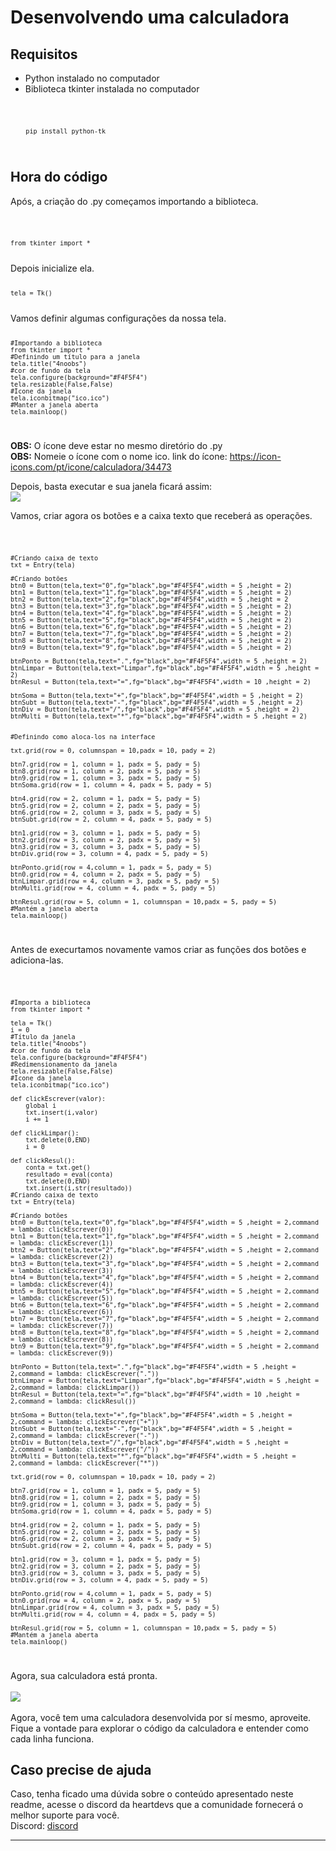 # Desenvolvendo uma calculadora

## Requisitos 
- Python instalado no computador
- Biblioteca tkinter instalada no computador
<code>

        pip install python-tk

</code>

## Hora do código
Após, a criação do .py começamos importando a biblioteca.

<code>

    from tkinter import *

</code>
Depois inicialize ela.

<code>

    tela = Tk()
</code>
Vamos definir algumas configurações da nossa tela.
<code>
    
    #Importando a biblioteca
    from tkinter import *
    #Definindo um título para a janela
    tela.title("4noobs")
    #cor de fundo da tela
    tela.configure(background="#F4F5F4")
    tela.resizable(False,False)
    #Icone da janela
    tela.iconbitmap("ico.ico")
    #Manter a janela aberta
    tela.mainloop()
</code>

<b>OBS:</b> O ícone deve estar no mesmo diretório do .py<br>
<b>OBS:</b> Nomeie o ícone com o nome ico.
link do ícone: https://icon-icons.com/pt/icone/calculadora/34473

Depois, basta executar e sua janela ficará assim:<br>
![]("assets/Tela.jpeg")

Vamos, criar agora os botões e a caixa texto que receberá as operações.

<code>


    #Criando caixa de texto 
    txt = Entry(tela)
    
    #Criando botões
    btn0 = Button(tela,text="0",fg="black",bg="#F4F5F4",width = 5 ,height = 2)
    btn1 = Button(tela,text="1",fg="black",bg="#F4F5F4",width = 5 ,height = 2)
    btn2 = Button(tela,text="2",fg="black",bg="#F4F5F4",width = 5 ,height = 2
    btn3 = Button(tela,text="3",fg="black",bg="#F4F5F4",width = 5 ,height = 2)
    btn4 = Button(tela,text="4",fg="black",bg="#F4F5F4",width = 5 ,height = 2)
    btn5 = Button(tela,text="5",fg="black",bg="#F4F5F4",width = 5 ,height = 2)
    btn6 = Button(tela,text="6",fg="black",bg="#F4F5F4",width = 5 ,height = 2)
    btn7 = Button(tela,text="7",fg="black",bg="#F4F5F4",width = 5 ,height = 2)
    btn8 = Button(tela,text="8",fg="black",bg="#F4F5F4",width = 5 ,height = 2)
    btn9 = Button(tela,text="9",fg="black",bg="#F4F5F4",width = 5 ,height = 2)
    
    btnPonto = Button(tela,text=".",fg="black",bg="#F4F5F4",width = 5 ,height = 2)
    btnLimpar = Button(tela,text="Limpar",fg="black",bg="#F4F5F4",width = 5 ,height = 2)
    btnResul = Button(tela,text="=",fg="black",bg="#F4F5F4",width = 10 ,height = 2)
    
    btnSoma = Button(tela,text="+",fg="black",bg="#F4F5F4",width = 5 ,height = 2)
    btnSubt = Button(tela,text="-",fg="black",bg="#F4F5F4",width = 5 ,height = 2)
    btnDiv = Button(tela,text="/",fg="black",bg="#F4F5F4",width = 5 ,height = 2)
    btnMulti = Button(tela,text="*",fg="black",bg="#F4F5F4",width = 5 ,height = 2)
    

    #Definindo como aloca-los na interface

    txt.grid(row = 0, columnspan = 10,padx = 10, pady = 2)
    
    btn7.grid(row = 1, column = 1, padx = 5, pady = 5)
    btn8.grid(row = 1, column = 2, padx = 5, pady = 5)
    btn9.grid(row = 1, column = 3, padx = 5, pady = 5)
    btnSoma.grid(row = 1, column = 4, padx = 5, pady = 5)
    
    btn4.grid(row = 2, column = 1, padx = 5, pady = 5)
    btn5.grid(row = 2, column = 2, padx = 5, pady = 5)
    btn6.grid(row = 2, column = 3, padx = 5, pady = 5)
    btnSubt.grid(row = 2, column = 4, padx = 5, pady = 5)
    
    btn1.grid(row = 3, column = 1, padx = 5, pady = 5)
    btn2.grid(row = 3, column = 2, padx = 5, pady = 5)
    btn3.grid(row = 3, column = 3, padx = 5, pady = 5)
    btnDiv.grid(row = 3, column = 4, padx = 5, pady = 5)
    
    btnPonto.grid(row = 4,column = 1, padx = 5, pady = 5)
    btn0.grid(row = 4, column = 2, padx = 5, pady = 5)
    btnLimpar.grid(row = 4, column = 3, padx = 5, pady = 5)
    btnMulti.grid(row = 4, column = 4, padx = 5, pady = 5)
    
    btnResul.grid(row = 5, column = 1, columnspan = 10,padx = 5, pady = 5)
    #Mantém a janela aberta
    tela.mainloop()
</code>

Antes de execurtamos novamente vamos criar as funções dos botões e adiciona-las.

<code>

    #Importa a biblioteca
    from tkinter import *
    
    tela = Tk()
    i = 0
    #Título da janela
    tela.title("4noobs")
    #cor de fundo da tela
    tela.configure(background="#F4F5F4")
    #Redimensionamento da janela
    tela.resizable(False,False)
    #Icone da janela
    tela.iconbitmap("ico.ico")
    
    def clickEscrever(valor):
        global i 
        txt.insert(i,valor)
        i += 1
    
    def clickLimpar():
        txt.delete(0,END)
        i = 0
    
    def clickResul():
        conta = txt.get()
        resultado = eval(conta)
        txt.delete(0,END)
        txt.insert(i,str(resultado))
    #Criando caixa de texto 
    txt = Entry(tela)
    
    #Criando botões
    btn0 = Button(tela,text="0",fg="black",bg="#F4F5F4",width = 5 ,height = 2,command = lambda: clickEscrever(0))
    btn1 = Button(tela,text="1",fg="black",bg="#F4F5F4",width = 5 ,height = 2,command = lambda: clickEscrever(1))
    btn2 = Button(tela,text="2",fg="black",bg="#F4F5F4",width = 5 ,height = 2,command = lambda: clickEscrever(2))
    btn3 = Button(tela,text="3",fg="black",bg="#F4F5F4",width = 5 ,height = 2,command = lambda: clickEscrever(3))
    btn4 = Button(tela,text="4",fg="black",bg="#F4F5F4",width = 5 ,height = 2,command = lambda: clickEscrever(4))
    btn5 = Button(tela,text="5",fg="black",bg="#F4F5F4",width = 5 ,height = 2,command = lambda: clickEscrever(5))
    btn6 = Button(tela,text="6",fg="black",bg="#F4F5F4",width = 5 ,height = 2,command = lambda: clickEscrever(6))
    btn7 = Button(tela,text="7",fg="black",bg="#F4F5F4",width = 5 ,height = 2,command = lambda: clickEscrever(7))
    btn8 = Button(tela,text="8",fg="black",bg="#F4F5F4",width = 5 ,height = 2,command = lambda: clickEscrever(8))
    btn9 = Button(tela,text="9",fg="black",bg="#F4F5F4",width = 5 ,height = 2,command = lambda: clickEscrever(9))
    
    btnPonto = Button(tela,text=".",fg="black",bg="#F4F5F4",width = 5 ,height = 2,command = lambda: clickEscrever("."))
    btnLimpar = Button(tela,text="Limpar",fg="black",bg="#F4F5F4",width = 5 ,height = 2,command = lambda: clickLimpar())
    btnResul = Button(tela,text="=",fg="black",bg="#F4F5F4",width = 10 ,height = 2,command = lambda: clickResul())
    
    btnSoma = Button(tela,text="+",fg="black",bg="#F4F5F4",width = 5 ,height = 2,command = lambda: clickEscrever("+"))
    btnSubt = Button(tela,text="-",fg="black",bg="#F4F5F4",width = 5 ,height = 2,command = lambda: clickEscrever("-"))
    btnDiv = Button(tela,text="/",fg="black",bg="#F4F5F4",width = 5 ,height = 2,command = lambda: clickEscrever("/"))
    btnMulti = Button(tela,text="*",fg="black",bg="#F4F5F4",width = 5 ,height = 2,command = lambda: clickEscrever("*"))
    
    txt.grid(row = 0, columnspan = 10,padx = 10, pady = 2)
    
    btn7.grid(row = 1, column = 1, padx = 5, pady = 5)
    btn8.grid(row = 1, column = 2, padx = 5, pady = 5)
    btn9.grid(row = 1, column = 3, padx = 5, pady = 5)
    btnSoma.grid(row = 1, column = 4, padx = 5, pady = 5)
    
    btn4.grid(row = 2, column = 1, padx = 5, pady = 5)
    btn5.grid(row = 2, column = 2, padx = 5, pady = 5)
    btn6.grid(row = 2, column = 3, padx = 5, pady = 5)
    btnSubt.grid(row = 2, column = 4, padx = 5, pady = 5)
    
    btn1.grid(row = 3, column = 1, padx = 5, pady = 5)
    btn2.grid(row = 3, column = 2, padx = 5, pady = 5)
    btn3.grid(row = 3, column = 3, padx = 5, pady = 5)
    btnDiv.grid(row = 3, column = 4, padx = 5, pady = 5)
    
    btnPonto.grid(row = 4,column = 1, padx = 5, pady = 5)
    btn0.grid(row = 4, column = 2, padx = 5, pady = 5)
    btnLimpar.grid(row = 4, column = 3, padx = 5, pady = 5)
    btnMulti.grid(row = 4, column = 4, padx = 5, pady = 5)
    
    btnResul.grid(row = 5, column = 1, columnspan = 10,padx = 5, pady = 5)
    #Mantém a janela aberta
    tela.mainloop()

</code>

Agora, sua calculadora está pronta.
<br>
<br>
<img src="assets/Tela2.jpeg"/>
<br>
<br>
Agora, você tem uma calculadora desenvolvida por sí mesmo, aproveite. Fique a vontade para explorar o código da calculadora e entender como cada linha funciona.

## Caso precise de ajuda
Caso, tenha ficado uma dúvida sobre o conteúdo apresentado neste readme, acesse o discord da heartdevs que a comunidade fornecerá o melhor suporte para você.<br>
Discord: <a href="https://discord.com/invite/7UJDgBG">discord</a>
<hr>
